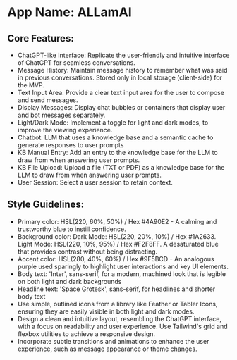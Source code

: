 # **App Name**: ALLamAI

## Core Features:

- ChatGPT-like Interface: Replicate the user-friendly and intuitive interface of ChatGPT for seamless conversations.
- Message History: Maintain message history to remember what was said in previous conversations. Stored only in local storage (client-side) for the MVP.
- Text Input Area: Provide a clear text input area for the user to compose and send messages.
- Display Messages: Display chat bubbles or containers that display user and bot messages separately.
- Light/Dark Mode: Implement a toggle for light and dark modes, to improve the viewing experience.
- Chatbot: LLM that uses a knowledge base and a semantic cache to generate responses to user prompts
- KB Manual Entry: Add an entry to the knowledge base for the LLM to draw from when answering user prompts.
- KB File Upload: Upload a file (TXT or PDF) as a knowledge base for the LLM to draw from when answering user prompts.
- User Session: Select a user session to retain context.

## Style Guidelines:

- Primary color: HSL(220, 60%, 50%) / Hex #4A90E2 - A calming and trustworthy blue to instill confidence.
- Background color: Dark Mode: HSL(220, 20%, 10%) / Hex #1A2633. Light Mode: HSL(220, 10%, 95%) / Hex #F2F8FF. A desaturated blue that provides contrast without being distracting.
- Accent color: HSL(280, 40%, 60%) / Hex #9F5BCD - An analogous purple used sparingly to highlight user interactions and key UI elements.
- Body text: 'Inter', sans-serif, for a modern, machined look that is legible on both light and dark backgrounds
- Headline text: 'Space Grotesk', sans-serif, for headlines and shorter body text
- Use simple, outlined icons from a library like Feather or Tabler Icons, ensuring they are easily visible in both light and dark modes.
- Design a clean and intuitive layout, resembling the ChatGPT interface, with a focus on readability and user experience. Use Tailwind's grid and flexbox utilities to achieve a responsive design.
- Incorporate subtle transitions and animations to enhance the user experience, such as message appearance or theme changes.